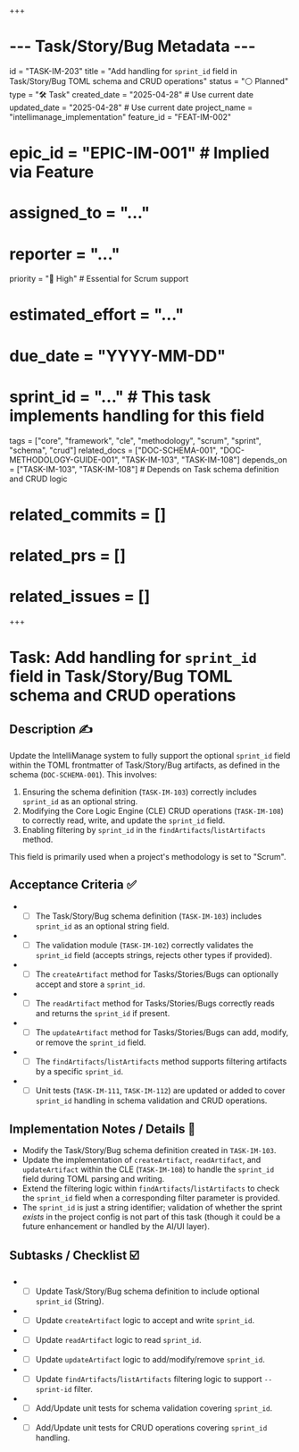 +++
# --- Task/Story/Bug Metadata ---
id = "TASK-IM-203"
title = "Add handling for `sprint_id` field in Task/Story/Bug TOML schema and CRUD operations"
status = "⚪️ Planned"
type = "🛠️ Task"
created_date = "2025-04-28" # Use current date
updated_date = "2025-04-28" # Use current date
project_name = "intellimanage_implementation"
feature_id = "FEAT-IM-002"
# epic_id = "EPIC-IM-001" # Implied via Feature
# assigned_to = "..."
# reporter = "..."
priority = "🔼 High" # Essential for Scrum support
# estimated_effort = "..."
# due_date = "YYYY-MM-DD"
# sprint_id = "..." # This task implements handling for this field
tags = ["core", "framework", "cle", "methodology", "scrum", "sprint", "schema", "crud"]
related_docs = ["DOC-SCHEMA-001", "DOC-METHODOLOGY-GUIDE-001", "TASK-IM-103", "TASK-IM-108"]
depends_on = ["TASK-IM-103", "TASK-IM-108"] # Depends on Task schema definition and CRUD logic
# related_commits = []
# related_prs = []
# related_issues = []
+++

# Task: Add handling for `sprint_id` field in Task/Story/Bug TOML schema and CRUD operations

## Description ✍️

Update the IntelliManage system to fully support the optional `sprint_id` field within the TOML frontmatter of Task/Story/Bug artifacts, as defined in the schema (`DOC-SCHEMA-001`). This involves:
1.  Ensuring the schema definition (`TASK-IM-103`) correctly includes `sprint_id` as an optional string.
2.  Modifying the Core Logic Engine (CLE) CRUD operations (`TASK-IM-108`) to correctly read, write, and update the `sprint_id` field.
3.  Enabling filtering by `sprint_id` in the `findArtifacts`/`listArtifacts` method.

This field is primarily used when a project's methodology is set to "Scrum".

## Acceptance Criteria ✅

*   - [ ] The Task/Story/Bug schema definition (`TASK-IM-103`) includes `sprint_id` as an optional string field.
*   - [ ] The validation module (`TASK-IM-102`) correctly validates the `sprint_id` field (accepts strings, rejects other types if provided).
*   - [ ] The `createArtifact` method for Tasks/Stories/Bugs can optionally accept and store a `sprint_id`.
*   - [ ] The `readArtifact` method for Tasks/Stories/Bugs correctly reads and returns the `sprint_id` if present.
*   - [ ] The `updateArtifact` method for Tasks/Stories/Bugs can add, modify, or remove the `sprint_id` field.
*   - [ ] The `findArtifacts`/`listArtifacts` method supports filtering artifacts by a specific `sprint_id`.
*   - [ ] Unit tests (`TASK-IM-111`, `TASK-IM-112`) are updated or added to cover `sprint_id` handling in schema validation and CRUD operations.

## Implementation Notes / Details 📝

*   Modify the Task/Story/Bug schema definition created in `TASK-IM-103`.
*   Update the implementation of `createArtifact`, `readArtifact`, and `updateArtifact` within the CLE (`TASK-IM-108`) to handle the `sprint_id` field during TOML parsing and writing.
*   Extend the filtering logic within `findArtifacts`/`listArtifacts` to check the `sprint_id` field when a corresponding filter parameter is provided.
*   The `sprint_id` is just a string identifier; validation of whether the sprint *exists* in the project config is not part of this task (though it could be a future enhancement or handled by the AI/UI layer).

## Subtasks / Checklist ☑️

*   - [ ] Update Task/Story/Bug schema definition to include optional `sprint_id` (String).
*   - [ ] Update `createArtifact` logic to accept and write `sprint_id`.
*   - [ ] Update `readArtifact` logic to read `sprint_id`.
*   - [ ] Update `updateArtifact` logic to add/modify/remove `sprint_id`.
*   - [ ] Update `findArtifacts`/`listArtifacts` filtering logic to support `--sprint-id` filter.
*   - [ ] Add/Update unit tests for schema validation covering `sprint_id`.
*   - [ ] Add/Update unit tests for CRUD operations covering `sprint_id` handling.